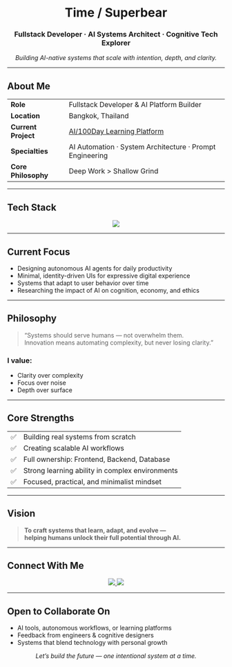 <h1 align="center"> Time / Superbear </h1>
<h3 align="center">Fullstack Developer · AI Systems Architect · Cognitive Tech Explorer</h3>
<p align="center"><em>Building AI-native systems that scale with intention, depth, and clarity.</em></p>

---

##  About Me

<table>
  <tr>
    <td><strong> Role</strong></td>
    <td>Fullstack Developer & AI Platform Builder</td>
  </tr>
  <tr>
    <td><strong> Location</strong></td>
    <td>Bangkok, Thailand</td>
  </tr>
  <tr>
    <td><strong> Current Project</strong></td>
    <td><a href="https://github.com/timektt/Port_to_Me">AI/100Day Learning Platform</a></td>
  </tr>
  <tr>
    <td><strong> Specialties</strong></td>
    <td>AI Automation · System Architecture · Prompt Engineering</td>
  </tr>
  <tr>
    <td><strong> Core Philosophy</strong></td>
    <td>Deep Work > Shallow Grind</td>
  </tr>
</table>

---

##  Tech Stack

<p align="center">
  <img src="https://skillicons.dev/icons?i=nextjs,react,tailwind,ts,nodejs,prisma,postgres,firebase,docker,vercel" />
</p>

---

##  Current Focus

-  Designing autonomous AI agents for daily productivity  
-  Minimal, identity-driven UIs for expressive digital experience  
-  Systems that adapt to user behavior over time  
-  Researching the impact of AI on cognition, economy, and ethics  

---

##  Philosophy

> “Systems should serve humans — not overwhelm them.  
> Innovation means automating complexity, but never losing clarity.”

###  I value:

-  Clarity over complexity  
-  Focus over noise  
-  Depth over surface  

---

##  Core Strengths

<table>
  <tr><td>✅</td><td>Building real systems from scratch</td></tr>
  <tr><td>✅</td><td>Creating scalable AI workflows</td></tr>
  <tr><td>✅</td><td>Full ownership: Frontend, Backend, Database</td></tr>
  <tr><td>✅</td><td>Strong learning ability in complex environments</td></tr>
  <tr><td>✅</td><td>Focused, practical, and minimalist mindset</td></tr>
</table>

---

##  Vision

> **To craft systems that learn, adapt, and evolve —  
> helping humans unlock their full potential through AI.**

---

##  Connect With Me

<p align="center">
  <a href="https://www.facebook.com/profile.php?id=61574677352368">
    <img src="https://img.shields.io/badge/Facebook-1877F2?style=for-the-badge&logo=facebook&logoColor=white" />
  </a>
  <a href="https://www.youtube.com/@Bearpola-vo9jh" title="Coming Soon">
    <img src="https://img.shields.io/badge/YouTube-Coming_Soon-red?style=for-the-badge&logo=youtube&logoColor=white" />
  </a>
</p>

---

##  Open to Collaborate On

-  AI tools, autonomous workflows, or learning platforms  
-  Feedback from engineers & cognitive designers  
-  Systems that blend technology with personal growth

<p align="center">
  <em>Let’s build the future — one intentional system at a time.</em>
</p>
